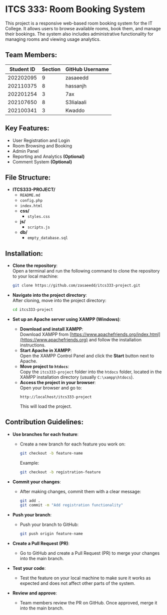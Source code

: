 # ITCS 333: Room Booking System

This project is a responsive web-based room booking system for the IT College. It allows users to browse available rooms, book them, and manage their bookings. The system also includes administrative functionality for managing rooms and viewing usage analytics.

## Team Members:

| Student ID  | Section | GitHub Username  |
|-------------|---------|------------------|
| 202202095   | 9       | zasaeedd         |
| 202110375   | 8       | hassanjh         |
| 202201254   | 3       | 7ax              |
| 202107650   | 8       | S3lialaali       |
| 202100341   | 3       | Kwaddo           |

## Key Features:
- User Registration and Login
- Room Browsing and Booking
- Admin Panel
- Reporting and Analytics **(Optional)**
- Comment System **(Optional)**

## File Structure:
- **ITCS333-PROJECT/**
  - `README.md`
  - `config.php`
  - `index.html`
  - **css/**
    - `styles.css`
  - **js/**
    - `scripts.js`
  - **db/**
    - `empty_database.sql`

## Installation:
- **Clone the repository**:  
  Open a terminal and run the following command to clone the repository to your local machine:
  ```bash
  git clone https://github.com/zasaeedd/itcs333-project.git
  ```

- **Navigate into the project directory**:  
  After cloning, move into the project directory:
  ```bash
  cd itcs333-project
  ```

- **Set up an Apache server using XAMPP (Windows)**:
  - **Download and install XAMPP**:  
    Download XAMPP from [https://www.apachefriends.org/index.html](https://www.apachefriends.org) and follow the installation instructions.
  - **Start Apache in XAMPP**:  
    Open the XAMPP Control Panel and click the **Start** button next to Apache.
  - **Move project to `htdocs`**:  
    Copy the `itcs333-project` folder into the `htdocs` folder, located in the XAMPP installation directory (usually `C:\xampp\htdocs`).
  - **Access the project in your browser**:  
    Open your browser and go to:
    ```
    http://localhost/itcs333-project
    ```
    This will load the project.



## Contribution Guidelines:
- **Use branches for each feature**:  
  - Create a new branch for each feature you work on:
    ```bash
    git checkout -b feature-name
    ```
    Example:
    ```bash
    git checkout -b registration-feature
    ```

- **Commit your changes**:  
  - After making changes, commit them with a clear message:
    ```bash
    git add .
    git commit -m "Add registration functionality"
    ```

- **Push your branch**:  
  - Push your branch to GitHub:
    ```bash
    git push origin feature-name
    ```

- **Create a Pull Request (PR)**:  
  - Go to GitHub and create a Pull Request (PR) to merge your changes into the main branch.

- **Test your code**:  
  - Test the feature on your local machine to make sure it works as expected and does not affect other parts of the system.

- **Review and approve**:  
  - Team members review the PR on GitHub. Once approved, merge it into the main branch.
